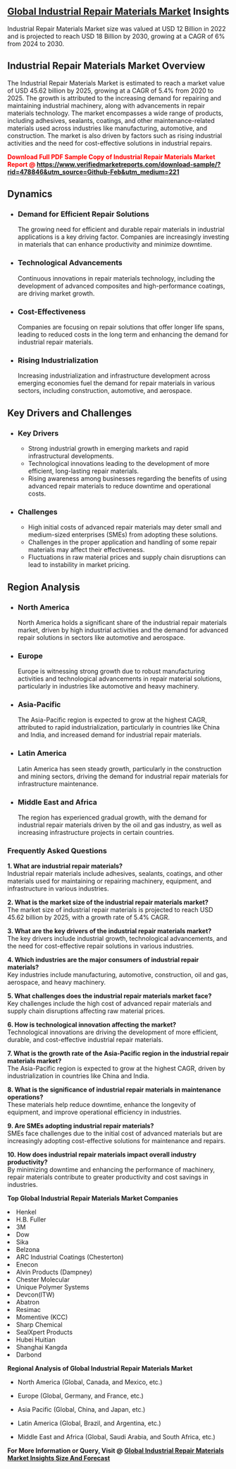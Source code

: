 <h2><a href="https://www.verifiedmarketreports.com/download-sample/?rid=478846&amp;utm_source=Github&amp;utm_medium=221" target="_blank">Global Industrial Repair Materials Market</a> Insights</h2><p>Industrial Repair Materials Market size was valued at USD 12 Billion in 2022 and is projected to reach USD 18 Billion by 2030, growing at a CAGR of 6% from 2024 to 2030.</p><p><h2>Industrial Repair Materials Market Overview</h2> <p>The Industrial Repair Materials Market is estimated to reach a market value of USD 45.62 billion by 2025, growing at a CAGR of 5.4% from 2020 to 2025. The growth is attributed to the increasing demand for repairing and maintaining industrial machinery, along with advancements in repair materials technology. The market encompasses a wide range of products, including adhesives, sealants, coatings, and other maintenance-related materials used across industries like manufacturing, automotive, and construction. The market is also driven by factors such as rising industrial activities and the need for cost-effective solutions in industrial repairs.</p> <p><strong><p><span class=""><span style="color: #ff0000;"><strong>Download Full PDF Sample Copy of Industrial Repair Materials Market Report</strong> @ </span><a href="https://www.verifiedmarketreports.com/download-sample/?rid=478846&amp;utm_source=Github-Feb&amp;utm_medium=221" target="_blank">https://www.verifiedmarketreports.com/download-sample/?rid=478846&amp;utm_source=Github-Feb&amp;utm_medium=221</a></span></p></strong></p> <h2>Dynamics</h2> <ul> <li><h3>Demand for Efficient Repair Solutions</h3> The growing need for efficient and durable repair materials in industrial applications is a key driving factor. Companies are increasingly investing in materials that can enhance productivity and minimize downtime.</li> <li><h3>Technological Advancements</h3> Continuous innovations in repair materials technology, including the development of advanced composites and high-performance coatings, are driving market growth.</li> <li><h3>Cost-Effectiveness</h3> Companies are focusing on repair solutions that offer longer life spans, leading to reduced costs in the long term and enhancing the demand for industrial repair materials.</li> <li><h3>Rising Industrialization</h3> Increasing industrialization and infrastructure development across emerging economies fuel the demand for repair materials in various sectors, including construction, automotive, and aerospace.</li> </ul> <h2>Key Drivers and Challenges</h2> <ul> <li><h3>Key Drivers</h3> <ul> <li>Strong industrial growth in emerging markets and rapid infrastructural developments.</li> <li>Technological innovations leading to the development of more efficient, long-lasting repair materials.</li> <li>Rising awareness among businesses regarding the benefits of using advanced repair materials to reduce downtime and operational costs.</li> </ul> </li> <li><h3>Challenges</h3> <ul> <li>High initial costs of advanced repair materials may deter small and medium-sized enterprises (SMEs) from adopting these solutions.</li> <li>Challenges in the proper application and handling of some repair materials may affect their effectiveness.</li> <li>Fluctuations in raw material prices and supply chain disruptions can lead to instability in market pricing.</li> </ul> </li> </ul> <h2>Region Analysis</h2> <ul> <li><h3>North America</h3> North America holds a significant share of the industrial repair materials market, driven by high industrial activities and the demand for advanced repair solutions in sectors like automotive and aerospace.</li> <li><h3>Europe</h3> Europe is witnessing strong growth due to robust manufacturing activities and technological advancements in repair material solutions, particularly in industries like automotive and heavy machinery.</li> <li><h3>Asia-Pacific</h3> The Asia-Pacific region is expected to grow at the highest CAGR, attributed to rapid industrialization, particularly in countries like China and India, and increased demand for industrial repair materials.</li> <li><h3>Latin America</h3> Latin America has seen steady growth, particularly in the construction and mining sectors, driving the demand for industrial repair materials for infrastructure maintenance.</li> <li><h3>Middle East and Africa</h3> The region has experienced gradual growth, with the demand for industrial repair materials driven by the oil and gas industry, as well as increasing infrastructure projects in certain countries.</li> </ul> <h3>Frequently Asked Questions</h3> <p><strong>1. What are industrial repair materials?</strong><br> Industrial repair materials include adhesives, sealants, coatings, and other materials used for maintaining or repairing machinery, equipment, and infrastructure in various industries.</p> <p><strong>2. What is the market size of the industrial repair materials market?</strong><br> The market size of industrial repair materials is projected to reach USD 45.62 billion by 2025, with a growth rate of 5.4% CAGR.</p> <p><strong>3. What are the key drivers of the industrial repair materials market?</strong><br> The key drivers include industrial growth, technological advancements, and the need for cost-effective repair solutions in various industries.</p> <p><strong>4. Which industries are the major consumers of industrial repair materials?</strong><br> Key industries include manufacturing, automotive, construction, oil and gas, aerospace, and heavy machinery.</p> <p><strong>5. What challenges does the industrial repair materials market face?</strong><br> Key challenges include the high cost of advanced repair materials and supply chain disruptions affecting raw material prices.</p> <p><strong>6. How is technological innovation affecting the market?</strong><br> Technological innovations are driving the development of more efficient, durable, and cost-effective industrial repair materials.</p> <p><strong>7. What is the growth rate of the Asia-Pacific region in the industrial repair materials market?</strong><br> The Asia-Pacific region is expected to grow at the highest CAGR, driven by industrialization in countries like China and India.</p> <p><strong>8. What is the significance of industrial repair materials in maintenance operations?</strong><br> These materials help reduce downtime, enhance the longevity of equipment, and improve operational efficiency in industries.</p> <p><strong>9. Are SMEs adopting industrial repair materials?</strong><br> SMEs face challenges due to the initial cost of advanced materials but are increasingly adopting cost-effective solutions for maintenance and repairs.</p> <p><strong>10. How does industrial repair materials impact overall industry productivity?</strong><br> By minimizing downtime and enhancing the performance of machinery, repair materials contribute to greater productivity and cost savings in industries.</p> </p><p><strong>Top Global Industrial Repair Materials Market Companies</strong></p><div data-test-id=""><p><li>Henkel</li><li> H.B. Fuller</li><li> 3M</li><li> Dow</li><li> Sika</li><li> Belzona</li><li> ARC Industrial Coatings (Chesterton)</li><li> Enecon</li><li> Alvin Products (Dampney)</li><li> Chester Molecular</li><li> Unique Polymer Systems</li><li> Devcon(ITW)</li><li> Abatron</li><li> Resimac</li><li> Momentive (KCC)</li><li> Sharp Chemical</li><li> SealXpert Products</li><li> Hubei Huitian</li><li> Shanghai Kangda</li><li> Darbond</li></p><div><strong>Regional Analysis of&nbsp;Global Industrial Repair Materials Market</strong></div><ul><li dir="ltr"><p dir="ltr">North America&nbsp;(Global, Canada, and Mexico, etc.)</p></li><li dir="ltr"><p dir="ltr">Europe (Global, Germany, and France, etc.)</p></li><li dir="ltr"><p dir="ltr">Asia Pacific&nbsp;(Global, China, and Japan, etc.)</p></li><li dir="ltr"><p dir="ltr">Latin America&nbsp;(Global, Brazil, and Argentina, etc.)</p></li><li dir="ltr">Middle East and Africa&nbsp;(Global, Saudi Arabia, and South Africa, etc.)</li></ul><p><strong>For More Information or Query, Visit @&nbsp;</strong><strong><a href="https://www.verifiedmarketreports.com/product/industrial-repair-materials-market/?utm_source=Github&amp;utm_medium=221" target="_blank">Global Industrial Repair Materials Market Insights Size And Forecast</a></strong></p></div>
